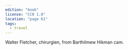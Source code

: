 ```yaml
---
edition: "book"
license: "CC0 1.0"
location: "page 61"
tags:
  - travel
---
```

Walter Fletcher, chirurgien, from
Barthilmew Hikman cam.
